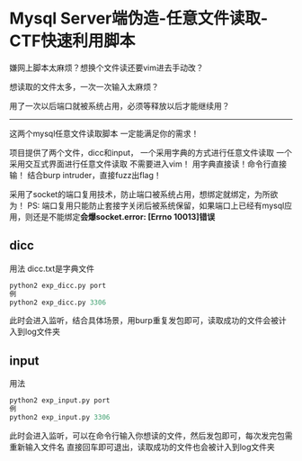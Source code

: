 # Mysql Server端伪造-任意文件读取-CTF快速利用脚本

嫌网上脚本太麻烦？想换个文件读还要vim进去手动改？

想读取的文件太多，一次一次输入太麻烦？

用了一次以后端口就被系统占用，必须等释放以后才能继续用？

---
这两个mysql任意文件读取脚本 一定能满足你的需求！

项目提供了两个文件，dicc和input，
一个采用字典的方式进行任意文件读取
一个采用交互式界面进行任意文件读取
不需要进入vim！ 用字典直接读！命令行直接输！
结合burp intruder，直接fuzz出flag！

采用了socket的端口复用技术，防止端口被系统占用，想绑定就绑定，为所欲为！
PS: 端口复用只能防止套接字关闭后被系统保留，如果端口上已经有mysql应用，则还是不能绑定
​    **会爆socket.error: [Errno 10013]错误**

## dicc
用法
dicc.txt是字典文件

```python
python2 exp_dicc.py port
例
python2 exp_dicc.py 3306
```
此时会进入监听，结合具体场景，用burp重复发包即可，读取成功的文件会被计入到log文件夹

## input
用法
```python
python2 exp_input.py port
例
python2 exp_input.py 3306
```
此时会进入监听，可以在命令行输入你想读的文件，然后发包即可，每次发完包需重新输入文件名
直接回车即可退出，读取成功的文件也会被计入到log文件夹


